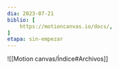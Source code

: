```yaml
---
dia: 2023-07-21
biblio: [
	https://motioncanvas.io/docs/,
]
etapa: sin-empezar
---
```










![[Motion canvas/Índice#Archivos]]